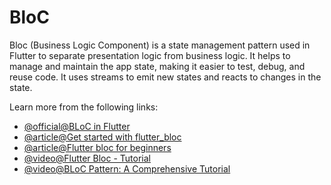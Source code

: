 # BloC

Bloc (Business Logic Component) is a state management pattern used in Flutter to separate presentation logic from business logic. It helps to manage and maintain the app state, making it easier to test, debug, and reuse code. It uses streams to emit new states and reacts to changes in the state.

Learn more from the following links:

- [@official@BLoC in Flutter](https://docs.flutter.dev/development/data-and-backend/state-mgmt/options#bloc--rx)
- [@article@Get started with flutter_bloc](https://pub.dev/packages/flutter_bloc)
- [@article@Flutter bloc for beginners](https://medium.com/flutter-community/flutter-bloc-for-beginners-839e22adb9f5)
- [@video@Flutter Bloc - Tutorial](https://www.youtube.com/watch?v=Ep6R7U9wa0U)
- [@video@BLoC Pattern: A Comprehensive Tutorial](https://www.youtube.com/watch?v=Qe47b8r5epc&ab_channel=MaxonFlutter)
